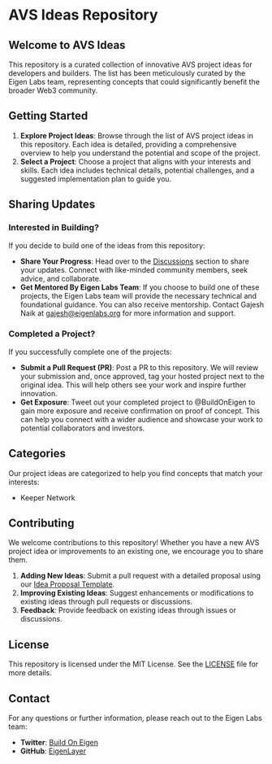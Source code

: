 # AVS Ideas Repository

## Welcome to AVS Ideas

This repository is a curated collection of innovative AVS project ideas for developers and builders. The list has been meticulously curated by the Eigen Labs team, representing concepts that could significantly benefit the broader Web3 community.

## Getting Started

1. **Explore Project Ideas**: Browse through the list of AVS project ideas in this repository. Each idea is detailed, providing a comprehensive overview to help you understand the potential and scope of the project.
2. **Select a Project**: Choose a project that aligns with your interests and skills. Each idea includes technical details, potential challenges, and a suggested implementation plan to guide you.

## Sharing Updates

### Interested in Building?
If you decide to build one of the ideas from this repository:
- **Share Your Progress**: Head over to the [Discussions](https://github.com/avs-ideas/discussions) section to share your updates. Connect with like-minded community members, seek advice, and collaborate.
- **Get Mentored By Eigen Labs Team**: If you choose to build one of these projects, the Eigen Labs team will provide the necessary technical and foundational guidance. You can also receive mentorship. Contact Gajesh Naik at gajesh@eigenlabs.org for more information and support.

### Completed a Project?
If you successfully complete one of the projects:
- **Submit a Pull Request (PR)**: Post a PR to this repository. We will review your submission and, once approved, tag your hosted project next to the original idea. This will help others see your work and inspire further innovation.
- **Get Exposure**: Tweet out your completed project to @BuildOnEigen to gain more exposure and receive confirmation on proof of concept. This can help you connect with a wider audience and showcase your work to potential collaborators and investors.

## Categories

Our project ideas are categorized to help you find concepts that match your interests:

- Keeper Network

## Contributing

We welcome contributions to this repository! Whether you have a new AVS project idea or improvements to an existing one, we encourage you to share them.

1. **Adding New Ideas**: Submit a pull request with a detailed proposal using our [Idea Proposal Template](./template.md).
2. **Improving Existing Ideas**: Suggest enhancements or modifications to existing ideas through pull requests or discussions.
3. **Feedback**: Provide feedback on existing ideas through issues or discussions.

## License

This repository is licensed under the MIT License. See the [LICENSE](./LICENSE) file for more details.

## Contact

For any questions or further information, please reach out to the Eigen Labs team:

- **Twitter**: [Build On Eigen](https://twitter.com/BuildOnEigen)
- **GitHub**: [EigenLayer](https://github.com/Layr-Labs)
